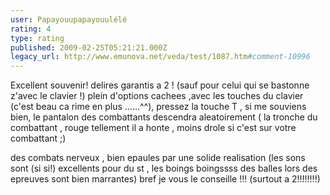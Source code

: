 ```yaml
---
user: Papayouupapayouulélé
rating: 4
type: rating
published: 2009-02-25T05:21:21.000Z
legacy_url: http://www.emunova.net/veda/test/1087.htm#comment-10996
---
```

Excellent souvenir! delires garantis a 2 ! (sauf pour celui qui se bastonne z'avec le clavier !) 
plein d'options cachees ,avec les touches du clavier (c'est beau ca rime en plus ......^^), pressez la touche T , si me souviens bien, le pantalon des combattants descendra aleatoirement ( la tronche du combattant , rouge tellement il a honte , moins drole si c'est sur votre combattant ;)

des combats nerveux , bien epaules par une solide realisation (les sons sont (si si!) excellents pour du st , les boings boingssss des balles lors des epreuves sont bien marrantes) 
bref je vous le conseille !!! (surtout a 2!!!!!!!!)